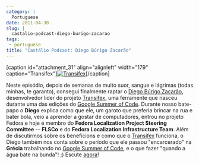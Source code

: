 ```yaml
---
category: |
  Portuguese
date: 2011-04-30
slug: |
  castalio-podcast-diego-burigo-zacarao
tags:
 - portuguese
title: "Castálio Podcast: Diego Búrigo Zacarão"
---
```


\[caption id="attachment_31" align="alignleft" width="179"
caption="Transifex"\][![Transifex](http://www.castalio.info/wp-content/uploads/2011/04/tx-logo-compact.png)](http://www.castalio.info/wp-content/uploads/2011/04/tx-logo-compact.png)\[/caption\]

Neste episódio, depois de semanas de muito suor, sangue e lágrimas
(todas minhas, te garanto), consegui finalmente raptar o [Diego Búrigo
Zacarão](http://diegobz.net/), desenvolvedor líder do projeto
[Transifex](http://transifex.net), uma ferramente que nasceu durante uma
das edições do [Google Summer of Code](https://code.google.com/soc/).
Durante nosso bate-papo o **Diego** explica como que ele, um garoto que
preferia brincar na rua e bater bola, veio a aprender a gostar de
computadores, entrou no projeto Fedora e hoje é membro do **Fedora
Localization Project Steering Committee** -- **FLSCo** e do **Fedora
Localization Infrastructure Team**. Além de discutirmos sobre os
benefícions e como que o [Transifex](http://transifex.net) funciona, o
Diego também nos conta sobre o período que ele passou "encarcerado" na
**Grécia** trabalhando no [Google Summer of
Code](https://code.google.com/soc/), e o que fazer "quando a água bate
na bunda"! ;) Escute [agora](http://wp.me/p1mMfJ-u)!
